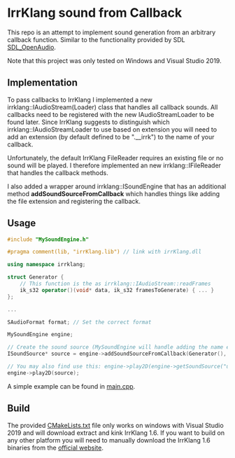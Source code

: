 # IrrKlang sound from Callback
This repo is an attempt to implement sound generation from an arbitrary callback function. Similar to the functionality provided by SDL [SDL_OpenAudio](http://dranger.com/ffmpeg/functions.html#SDL_OpenAudio).

Note that this project was only tested on Windows and Visual Studio 2019.

## Implementation
To pass callbacks to IrrKlang I implemented a new irrklang::IAudioStream(Loader) class that handles all callback sounds.
All callbacks need to be registered with the new IAudioStreamLoader to be found later. Since IrrKlang suggests to distinguish which irrklang::IAudioStreamLoader to use based on extension you will need to add an extension (by default defined to be ".__irrk") to the name of your callback.

Unfortunately, the default IrrKlang FileReader requires an existing file or no sound will be played. I therefore implemented an new irrklang::IFileReader that handles the callback methods. 

I also added a wrapper around irrklang::ISoundEngine that has an additional method **addSoundSourceFromCallback** which handles things like adding the file extension and registering the callback.

## Usage
```C++
#include "MySoundEngine.h"

#pragma comment(lib, "irrKlang.lib") // link with irrKlang.dll

using namespace irrklang;

struct Generator {
    // This function is the as irrklang::IAudioStream::readFrames
    ik_s32 operator()(void* data, ik_s32 framesToGenerate) { ... }
};

...

SAudioFormat format; // Set the correct format

MySoundEngine engine;

// Create the sound source (MySoundEngine will handle adding the name extension and registering the callback)
ISoundSource* source = engine->addSoundSourceFromCallback(Generator(), "soundName", format);

// You may also find use this: engine->play2D(engine->getSoundSource("uniform"));
engine->play2D(source); 
```

A simple example can be found in [main.cpp](./src/main.cpp). 

## Build
The provided [CMakeLists.txt](./CMakeLists.txt) file only works on windows with Visual Studio 2019 and will download extract and kink IrrKlang 1.6.
If you want to build on any other platform you will need to manually download the IrrKlang 1.6 binaries from the [official website](https://www.ambiera.com/irrklang/downloads.html).

